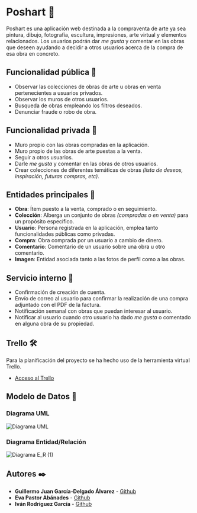 # Poshart 🎨
Poshart es una aplicación web destinada a la compraventa de arte ya sea pintura, dibujo, fotografía, escultura, impresiones, arte virtual y elementos relacionados. Los usuarios podrán dar _me gusta_ y comentar en las obras que deseen ayudando a decidir a otros usuarios acerca de la compra de esa obra en concreto.

## Funcionalidad pública 📢
* Observar las colecciones de obras de arte u obras en venta pertenecientes a usuarios privados.
* Observar los muros de otros usuarios.
* Busqueda de obras empleando los filtros deseados.
* Denunciar fraude o robo de obra.

## Funcionalidad privada 🔐
* Muro propio con las obras compradas en la aplicación.
* Muro propio de las obras de arte puestas a la venta.
* Seguir a otros usuarios.
* Darle _me gusta_ y comentar en las obras de otros usuarios.
* Crear colecciones de diferentes temáticas de obras _(lista de deseos, inspiración, futuras compras, etc)_.

## Entidades principales 📄
* **Obra**: Ítem puesto a la venta, comprado o en seguimiento.
* **Colección**: Alberga un conjunto de obras _(compradas o en venta)_ para un propósito específico.
* **Usuario**: Persona registrada en la aplicación, emplea tanto funcionalidades públicas como privadas.
* **Compra**: Obra comprada por un usuario a cambio de dinero.
* **Comentario**: Comentario de un usuario sobre una obra u otro comentario.
* **Imagen**: Entidad asociada tanto a las fotos de perfil como a las obras.

## Servicio interno 👮
* Confirmación de creación de cuenta.
* Envío de correo al usuario para confirmar la realización de una compra adjuntado con el PDF de la factura.
* Notificación semanal con obras que puedan interesar al usuario.
* Notificar al usuario cuando otro usuario ha dado _me gusta_ o comentado en alguna obra de su propiedad.

## Trello 🛠️
Para la planificación del proyecto se ha hecho uso de la herramienta virtual Trello.
* [Acceso al Trello](https://trello.com/b/WhTBchG9/ad)

## Modelo de Datos 📇
### Diagrama UML
![Diagrama UML](https://user-images.githubusercontent.com/78254966/154862603-8dd50f7c-994f-4f66-ba8e-3ae411265c14.png)
### Diagrama Entidad/Relación
![Diagrama E_R (1)](https://user-images.githubusercontent.com/78254966/154862744-b1db011d-58ef-4b56-b820-14d5f5dbcc82.png)

## Autores ✒️️
* **Guillermo Juan García-Delgado Álvarez** - [Github](https://github.com/guilleingvid)
* **Eva Pastor Abánades** - [Github](https://github.com/evapastorabanades)
* **Iván Rodríguez García** - [Github](https://github.com/ivansploy)
